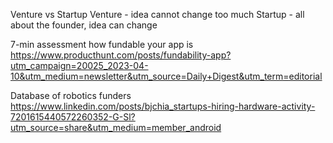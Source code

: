 Venture vs Startup
Venture - idea cannot change too much
Startup - all about the founder, idea can change

7-min assessment how fundable your app is
https://www.producthunt.com/posts/fundability-app?utm_campaign=20025_2023-04-10&utm_medium=newsletter&utm_source=Daily+Digest&utm_term=editorial

Database of robotics funders
https://www.linkedin.com/posts/bjchia_startups-hiring-hardware-activity-7201615440572260352-G-Sl?utm_source=share&utm_medium=member_android